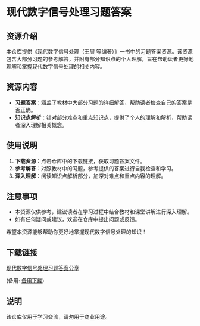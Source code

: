# 现代数字信号处理习题答案

## 资源介绍

本仓库提供《现代数字信号处理（王展 等编著）》一书中的习题答案资源。该资源包含大部分习题的参考解答，并附有部分知识点的个人理解，旨在帮助读者更好地理解和掌握现代数字信号处理的相关内容。

## 资源内容

- **习题答案**：涵盖了教材中大部分习题的详细解答，帮助读者检查自己的答案是否正确。
- **知识点解析**：针对部分难点和重点知识点，提供了个人的理解和解析，帮助读者深入理解相关概念。

## 使用说明

1. **下载资源**：点击仓库中的下载链接，获取习题答案文件。
2. **参考解答**：对照教材中的习题，参考提供的答案进行自我检查和学习。
3. **深入理解**：阅读知识点解析部分，加深对难点和重点内容的理解。

## 注意事项

- 本资源仅供参考，建议读者在学习过程中结合教材和课堂讲解进行深入理解。
- 如有任何疑问或建议，欢迎在仓库中提出问题或反馈。

希望本资源能够帮助你更好地掌握现代数字信号处理的知识！

## 下载链接
[现代数字信号处理习题答案分享](https://pan.quark.cn/s/e6bf194617a6) 

(备用: [备用下载](https://pan.baidu.com/s/1nCLp5bVCD-jbmv45n6XBjQ?pwd=1234))

## 说明

该仓库仅用于学习交流，请勿用于商业用途。
